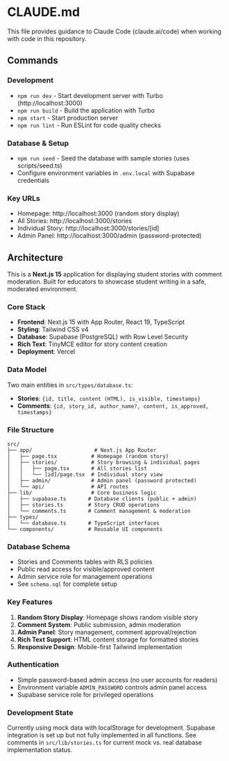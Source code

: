 # CLAUDE.md

This file provides guidance to Claude Code (claude.ai/code) when working with code in this repository.

## Commands

### Development
- `npm run dev` - Start development server with Turbo (http://localhost:3000)
- `npm run build` - Build the application with Turbo
- `npm start` - Start production server
- `npm run lint` - Run ESLint for code quality checks

### Database & Setup
- `npm run seed` - Seed the database with sample stories (uses scripts/seed.ts)
- Configure environment variables in `.env.local` with Supabase credentials

### Key URLs
- Homepage: http://localhost:3000 (random story display)
- All Stories: http://localhost:3000/stories
- Individual Story: http://localhost:3000/stories/[id]
- Admin Panel: http://localhost:3000/admin (password-protected)

## Architecture

This is a **Next.js 15** application for displaying student stories with comment moderation. Built for educators to showcase student writing in a safe, moderated environment.

### Core Stack
- **Frontend**: Next.js 15 with App Router, React 19, TypeScript
- **Styling**: Tailwind CSS v4
- **Database**: Supabase (PostgreSQL) with Row Level Security
- **Rich Text**: TinyMCE editor for story content creation
- **Deployment**: Vercel

### Data Model
Two main entities in `src/types/database.ts`:
- **Stories**: `{id, title, content (HTML), is_visible, timestamps}`
- **Comments**: `{id, story_id, author_name?, content, is_approved, timestamps}`

### File Structure
```
src/
├── app/                    # Next.js App Router
│   ├── page.tsx           # Homepage (random story)
│   ├── stories/           # Story browsing & individual pages
│   │   ├── page.tsx       # All stories list
│   │   └── [id]/page.tsx  # Individual story view
│   ├── admin/             # Admin panel (password protected)
│   └── api/               # API routes
├── lib/                   # Core business logic
│   ├── supabase.ts       # Database clients (public + admin)
│   ├── stories.ts        # Story CRUD operations
│   └── comments.ts       # Comment management & moderation
├── types/
│   └── database.ts       # TypeScript interfaces
└── components/           # Reusable UI components
```

### Database Schema
- Stories and Comments tables with RLS policies
- Public read access for visible/approved content
- Admin service role for management operations
- See `schema.sql` for complete setup

### Key Features
1. **Random Story Display**: Homepage shows random visible story
2. **Comment System**: Public submission, admin moderation
3. **Admin Panel**: Story management, comment approval/rejection
4. **Rich Text Support**: HTML content storage for formatted stories
5. **Responsive Design**: Mobile-first Tailwind implementation

### Authentication
- Simple password-based admin access (no user accounts for readers)
- Environment variable `ADMIN_PASSWORD` controls admin panel access
- Supabase service role for privileged operations

### Development State
Currently using mock data with localStorage for development. Supabase integration is set up but not fully implemented in all functions. See comments in `src/lib/stories.ts` for current mock vs. real database implementation status.